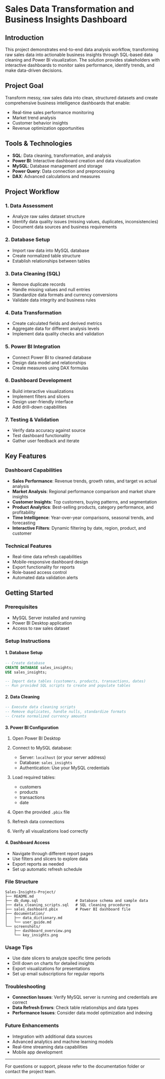 # Sales Data Transformation and Business Insights Dashboard

## Introduction

This project demonstrates end-to-end data analysis workflow, transforming raw sales data into actionable business insights through SQL-based data cleaning and Power BI visualization. The solution provides stakeholders with interactive dashboards to monitor sales performance, identify trends, and make data-driven decisions.

## Project Goal

Transform messy, raw sales data into clean, structured datasets and create comprehensive business intelligence dashboards that enable:
- Real-time sales performance monitoring
- Market trend analysis
- Customer behavior insights
- Revenue optimization opportunities

## Tools & Technologies

- **SQL**: Data cleaning, transformation, and analysis
- **Power BI**: Interactive dashboard creation and data visualization
- **MySQL**: Database management and storage
- **Power Query**: Data connection and preprocessing
- **DAX**: Advanced calculations and measures

## Project Workflow

### 1. Data Assessment
- Analyze raw sales dataset structure
- Identify data quality issues (missing values, duplicates, inconsistencies)
- Document data sources and business requirements

### 2. Database Setup
- Import raw data into MySQL database
- Create normalized table structure
- Establish relationships between tables

### 3. Data Cleaning (SQL)
- Remove duplicate records
- Handle missing values and null entries
- Standardize data formats and currency conversions
- Validate data integrity and business rules

### 4. Data Transformation
- Create calculated fields and derived metrics
- Aggregate data for different analysis levels
- Implement data quality checks and validation

### 5. Power BI Integration
- Connect Power BI to cleaned database
- Design data model and relationships
- Create measures using DAX formulas

### 6. Dashboard Development
- Build interactive visualizations
- Implement filters and slicers
- Design user-friendly interface
- Add drill-down capabilities

### 7. Testing & Validation
- Verify data accuracy against source
- Test dashboard functionality
- Gather user feedback and iterate

## Key Features

### Dashboard Capabilities
- **Sales Performance**: Revenue trends, growth rates, and target vs actual analysis
- **Market Analysis**: Regional performance comparison and market share insights
- **Customer Insights**: Top customers, buying patterns, and segmentation
- **Product Analytics**: Best-selling products, category performance, and profitability
- **Time Intelligence**: Year-over-year comparisons, seasonal trends, and forecasting
- **Interactive Filters**: Dynamic filtering by date, region, product, and customer

### Technical Features
- Real-time data refresh capabilities
- Mobile-responsive dashboard design
- Export functionality for reports
- Role-based access control
- Automated data validation alerts

## Getting Started

### Prerequisites
- MySQL Server installed and running
- Power BI Desktop application
- Access to raw sales dataset

### Setup Instructions

#### 1. Database Setup
```sql
-- Create database
CREATE DATABASE sales_insights;
USE sales_insights;

-- Import data tables (customers, products, transactions, dates)
-- Run provided SQL scripts to create and populate tables
```

#### 2. Data Cleaning
```sql
-- Execute data cleaning scripts
-- Remove duplicates, handle nulls, standardize formats
-- Create normalized currency amounts
```

#### 3. Power BI Configuration
1. Open Power BI Desktop
2. Connect to MySQL database:
   - Server: `localhost` (or your server address)
   - Database: `sales_insights`
   - Authentication: Use your MySQL credentials

3. Load required tables:
   - customers
   - products  
   - transactions
   - date

4. Open the provided `.pbix` file
5. Refresh data connections
6. Verify all visualizations load correctly

#### 4. Dashboard Access
- Navigate through different report pages
- Use filters and slicers to explore data
- Export reports as needed
- Set up automatic refresh schedule

### File Structure
```
Sales-Insights-Project/
├── README.md
├── db_dump.sql                 # Database schema and sample data
├── data_cleaning_scripts.sql   # SQL cleaning procedures
├── sales_dashboard.pbix        # Power BI dashboard file
├── documentation/
│   ├── data_dictionary.md
│   └── user_guide.md
└── screenshots/
    ├── dashboard_overview.png
    └── key_insights.png
```

### Usage Tips
- Use date slicers to analyze specific time periods
- Drill down on charts for detailed insights
- Export visualizations for presentations
- Set up email subscriptions for regular reports

### Troubleshooting
- **Connection Issues**: Verify MySQL server is running and credentials are correct
- **Data Refresh Errors**: Check table relationships and data types
- **Performance Issues**: Consider data model optimization and indexing

### Future Enhancements
- Integration with additional data sources
- Advanced analytics and machine learning models
- Real-time streaming data capabilities
- Mobile app development

---

For questions or support, please refer to the documentation folder or contact the project team.